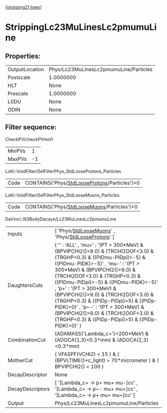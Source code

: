 [[stripping21 lines]](./stripping21-index)

# StrippingLc23MuLinesLc2pmumuLine

## Properties:

|                |                                        |
|----------------|----------------------------------------|
| OutputLocation | Phys/Lc23MuLinesLc2pmumuLine/Particles |
| Postscale      | 1.0000000                              |
| HLT            | None                                   |
| Prescale       | 1.0000000                              |
| L0DU           | None                                   |
| ODIN           | None                                   |

## Filter sequence:

CheckPV/checkPVmin1

|        |     |
|--------|-----|
| MinPVs | 1   |
| MaxPVs | -1  |

LoKi::VoidFilter/SelFilterPhys_StdLooseProtons_Particles

|      |                                                                                                |
|------|------------------------------------------------------------------------------------------------|
| Code | CONTAINS('Phys/[StdLooseProtons](./stripping21-commonparticles-stdlooseprotons)/Particles')\>0 |

LoKi::VoidFilter/SelFilterPhys_StdLooseMuons_Particles

|      |                                                                                            |
|------|--------------------------------------------------------------------------------------------|
| Code | CONTAINS('Phys/[StdLooseMuons](./stripping21-commonparticles-stdloosemuons)/Particles')\>0 |

DaVinci::N3BodyDecays/Lc23MuLinesLc2pmumuLine

|                  |                                                                                                                                                                                                                                                                                                                                                                                                                                                                                                                                   |
|------------------|-----------------------------------------------------------------------------------------------------------------------------------------------------------------------------------------------------------------------------------------------------------------------------------------------------------------------------------------------------------------------------------------------------------------------------------------------------------------------------------------------------------------------------------|
| Inputs           | [ 'Phys/[StdLooseMuons](./stripping21-commonparticles-stdloosemuons)' , 'Phys/[StdLooseProtons](./stripping21-commonparticles-stdlooseprotons)' ]                                                                                                                                                                                                                                                                                                                                                                               |
| DaughtersCuts    | { '' : 'ALL' , 'mu+' : '(PT \> 300\*MeV) & (BPVIPCHI2()\>9.0) & (TRCHI2DOF\<3.0) & (TRGHP\<0.3) & ((PIDmu-PIDpi)\>-5) & ((PIDmu-PIDK)\>-5)' , 'mu-' : '(PT \> 300\*MeV) & (BPVIPCHI2()\>9.0) & (TRCHI2DOF\<3.0) & (TRGHP\<0.3) & ((PIDmu-PIDpi)\>-5) & ((PIDmu-PIDK)\>-5)' , 'p+' : '(PT \> 300\*MeV) & (BPVIPCHI2()\>9.0) & (TRCHI2DOF\<3.0) & (TRGHP\<0.3) & ((PIDp-PIDpi)\>5) & ((PIDp-PIDK)\>0)' , 'p~-' : '(PT \> 300\*MeV) & (BPVIPCHI2()\>9.0) & (TRCHI2DOF\<3.0) & (TRGHP\<0.3) & ((PIDp-PIDpi)\>5) & ((PIDp-PIDK)\>0)' } |
| CombinationCut   | (ADAMASS('Lambda_c+')\<200\*MeV) & (ADOCA(1,3)\<0.3\*mm) & (ADOCA(2,3)\<0.3\*mm)                                                                                                                                                                                                                                                                                                                                                                                                                                                  |
| MotherCut        | ( VFASPF(VCHI2) \< 15 ) & ( (BPVLTIME()\*c_light) \> 70\*micrometer ) & ( BPVIPCHI2() \< 100 )                                                                                                                                                                                                                                                                                                                                                                                                                                    |
| DecayDescriptor  | None                                                                                                                                                                                                                                                                                                                                                                                                                                                                                                                              |
| DecayDescriptors | [ '[Lambda_c+ -\> p+ mu+ mu-]cc' , '[Lambda_c+ -\> p~- mu+ mu+]cc' , '[Lambda_c+ -\> p+ mu+ mu+]cc' ]                                                                                                                                                                                                                                                                                                                                                                                                                     |
| Output           | Phys/Lc23MuLinesLc2pmumuLine/Particles                                                                                                                                                                                                                                                                                                                                                                                                                                                                                            |
